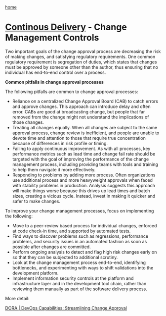 [home](../README.md)
# [Continous Delivery](README.md) - Change Management Controls

Two important goals of the change approval process are decreasing the risk of making changes, and satisfying regulatory requirements. One common regulatory requirement is segregation of duties, which states that changes must be approved by someone other than the author, thus ensuring that no individual has end-to-end control over a process.


**Common pitfalls in change approval processes**

The following pitfalls are common to change approval processes:

* Reliance on a centralized Change Approval Board (CAB) to catch errors and approve changes. This approach can introduce delay and often error. CABs are good at broadcasting change, but people that far removed from the change might not understand the implications of those changes.
* Treating all changes equally. When all changes are subject to the same approval process, change review is inefficient, and people are unable to devote time and attention to those that require true concentration because of differences in risk profile or timing.
* Failing to apply continuous improvement. As with all processes, key performance metrics such as lead time and change fail rate should be targeted with the goal of improving the performance of the change management process, including providing teams with tools and training to help them navigate it more effectively.
* Responding to problems by adding more process. Often organizations use additional process and more heavyweight approvals when faced with stability problems in production. Analysis suggests this approach will make things worse because this drives up lead times and batch sizes, creating a vicious cycle. Instead, invest in making it quicker and safer to make changes.


To improve your change management processes, focus on implementing the following:

* Move to a peer-review based process for individual changes, enforced at code check-in time, and supported by automated tests.
* Find ways to discover problems such as regressions, performance problems, and security issues in an automated fashion as soon as possible after changes are committed.
* Perform ongoing analysis to detect and flag high risk changes early on so that they can be subjected to additional scrutiny.
* Look at the change management process end-to-end, identifying bottlenecks, and experimenting with ways to shift validations into the development platform.
* Implement information security controls at the platform and infrastructure layer and in the development tool chain, rather than reviewing them manually as part of the software delivery process.


More detail:

[DORA | DevOps Capabilities: Streamlining Change Approval](https://dora.dev/devops-capabilities/process/streamlining-change-approval/)